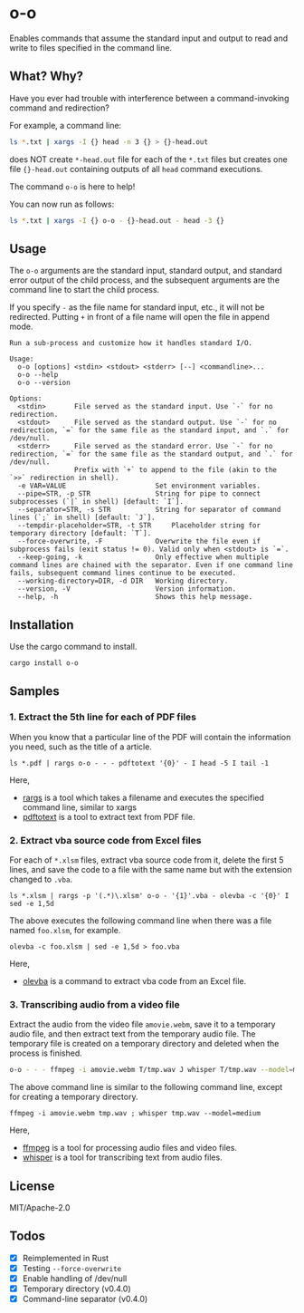 o-o
===

Enables commands that assume the standard input and output to read and write to files specified in the command line.

## What? Why?

Have you ever had trouble with interference between a command-invoking command and redirection?

For example, a command line:

```sh
ls *.txt | xargs -I {} head -n 3 {} > {}-head.out
```

does NOT create `*-head.out` file for each of the `*.txt` files but creates one file `{}-head.out` containing outputs of all `head` command executions.

The command `o-o` is here to help!

You can now run as follows:

```sh
ls *.txt | xargs -I {} o-o - {}-head.out - head -3 {}
```

## Usage

The `o-o` arguments are the standard input, standard output, and standard error output of the child process, and the subsequent arguments are the command line to start the child process.

If you specify `-` as the file name for standard input, etc., it will not be redirected. Putting `+` in front of a file name will open the file in append mode.

```
Run a sub-process and customize how it handles standard I/O.

Usage:
  o-o [options] <stdin> <stdout> <stderr> [--] <commandline>...
  o-o --help
  o-o --version

Options:
  <stdin>       File served as the standard input. Use `-` for no redirection.
  <stdout>      File served as the standard output. Use `-` for no redirection, `=` for the same file as the standard input, and `.` for /dev/null.
  <stderr>      File served as the standard error. Use `-` for no redirection, `=` for the same file as the standard output, and `.` for /dev/null.
                Prefix with `+` to append to the file (akin to the `>>` redirection in shell).
  -e VAR=VALUE                      Set environment variables.
  --pipe=STR, -p STR                String for pipe to connect subprocesses (`|` in shell) [default: `I`].
  --separator=STR, -s STR           String for separator of command lines (`;` in shell) [default: `J`].
  --tempdir-placeholder=STR, -t STR     Placeholder string for temporary directory [default: `T`].
  --force-overwrite, -F             Overwrite the file even if subprocess fails (exit status != 0). Valid only when <stdout> is `=`.
  --keep-going, -k                  Only effective when multiple command lines are chained with the separator. Even if one command line fails, subsequent command lines continue to be executed.
  --working-directory=DIR, -d DIR   Working directory.
  --version, -V                     Version information.
  --help, -h                        Shows this help message.
```

## Installation

Use the cargo command to install.

```sh
cargo install o-o
```

## Samples

### 1. Extract the 5th line for each of PDF files

When you know that a particular line of the PDF will contain the information you need, such as the title of a article.

```
ls *.pdf | rargs o-o - - - pdftotext '{0}' - I head -5 I tail -1
```

Here,

* [rargs](https://github.com/lotabout/rargs) is a tool which takes a filename and executes the specified command line, similar to xargs
* [pdftotext](https://github.com/jalan/pdftotext) is a tool to extract text from PDF file.

### 2. Extract vba source code from Excel files

For each of `*.xlsm` files, extract vba source code from it, delete the first 5 lines, and save the code to a file with the same name but with the extension changed to `.vba`.

```
ls *.xlsm | rargs -p '(.*)\.xlsm' o-o - '{1}'.vba - olevba -c '{0}' I sed -e 1,5d
```

The above executes the following command line when there was a file named `foo.xlsm`, for example.

```
olevba -c foo.xlsm | sed -e 1,5d > foo.vba
```

Here,

* [olevba](https://pypi.org/project/oletools/) is a command to extract vba code from an Excel file.

### 3. Transcribing audio from a video file

Extract the audio from the video file `amovie.webm`, save it to a temporary audio file, and then extract text from the temporary audio file.
The temporary file is created on a temporary directory and deleted when the process is finished.

```sh
o-o - - - ffmpeg -i amovie.webm T/tmp.wav J whisper T/tmp.wav --model=medium
```

The above command line is similar to the following command line, except for creating a temporary directory.

```
ffmpeg -i amovie.webm tmp.wav ; whisper tmp.wav --model=medium
```

Here,

* [ffmpeg](https://ffmpeg.org/) is a tool for processing audio files and video files.
* [whisper](https://github.com/openai/whisper) is a tool for transcribing text from audio files.

## License

MIT/Apache-2.0

## Todos

- [x] Reimplemented in Rust
- [x] Testing `--force-overwrite`
- [x] Enable handling of /dev/null
- [x] Temporary directory (v0.4.0)
- [x] Command-line separator (v0.4.0)
